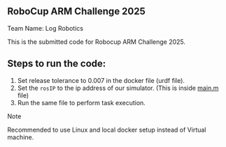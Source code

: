 ## RoboCup ARM Challenge 2025

Team Name: Log Robotics

This is the submitted code for Robocup ARM Challenge 2025.

## Steps to run the code:

1. Set release tolerance to 0.007 in the docker file (urdf file).
2. Set the `rosIP` to the ip address of our simulator. (This is inside [main.m](./main.m) file)
3. Run the same file to perform task execution.

> [!NOTE]
Recommended to use Linux and local docker setup instead of Virtual machine. 